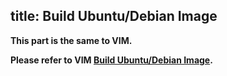 title: Build Ubuntu/Debian Image
---

**This part is the same to VIM.**

**Please refer to VIM [Build Ubuntu/Debian Image](/vim/FenixScript.html).**

